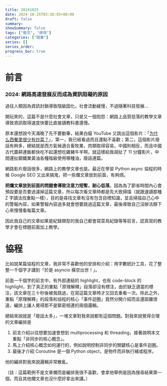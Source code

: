 ```yaml
---
title: 20241025
date: 2024-10-25T03:38:03+08:00
draft: false
summary: 
showSummary: false
tags: ["廢文", "碎唸"]
categories: ["隨筆"]
series: []
series_order: 
progress_bar: true
---
```


# 前言

<h3> 2024: 網路高速發展反而成為資訊阻礙的原因 </h3>

過往人類因為資訊封鎖導致階級固化，社會流動緩慢，不過隨著科技發展...

開玩笑的，這篇不是什麼社會文章，只是又一個抱怨：網路上品質低落的教學文章導致資訊取得速度快要比直接讀教科書還慢。

原本還想說今天滿晚了先不要動筆，結果白癡 YouTube 又跳出這個影片：「[为什么西餐里很少有炒菜？](https://www.youtube.com/watch?v=mV02PL2RpGM)」，第一，我已經看過而且還點不喜歡；第二，這個影片廢話有夠多，總結就是西方氣候適合畜牧業，肉類取得容易，中國則相反，而且中國古代農耕連飯都快吃不起還想吃雞豬牛羊啊，就這樣給我胡扯了 11 分鐘影片，中間還扯鋼鐵業黃油各種階級使用哪種油，廢話連篇。

網路影片廢話很多，網路上的教學文章也是。最近在學習 Python async 協程的時候 Google SEO 又出來搞鬼，把一些爛文章放到前面，有夠煩。

**把爛文章放到前面的問題會導致注意力短暫，耐心低落**。因為為了節省時間內心會預設要是否要過濾掉這篇文章，所以每次看文章時都是先大致掃描（就跟速讀那種 Z 字讀法找重點一樣），目的是尋找文章有沒有包含目標知識，並且掃描自己心中的警報內容，如果警報內容過多就會想要跳過這篇文章，最後導致自己沒辦法靜下心來慢慢看每篇文章。

因此我自己的文章如果是紀錄類型的我自己都會寫菜鳥紀錄等等前言，認真寫的教學才會在標題前面加上教學。

# 協程

比如說某篇協程的文章，我非常不喜歡他的安排和介紹：用字數統計工具，花了整整一千個字才講到「於是 asyncio 橫空出世！」。

前面一千個字的前言中，有外部連結的 highlight，也有 code-block 的 highlight，到了真正的重點「原理解釋」段落卻沒有標注，由於缺乏適當的標注，該文章在三十秒後被我跳過，在寫這篇文章時才又回去重看一次。除此之外，重點「原理解釋」的段落和協程的核心「事件迴圈」竟然分開介紹而且還距離很遠，編排上讓人覺得那不是緊密相連的兩個邏輯。

總結來說就是「廢話太多」，一堆文章對我來說都有這個問題。對我來說覺得合理的文章編排是

1. 前言介紹以往想要加速會想到 multiprocessing 和 threading，接著說明本文重點「非同步的核心概念」。
2. 馬上介紹核心概念如何運行的，例如說明控制非同步的關鍵核心是事件迴圈。
3. 最後才介紹 Coroutine 是一個 Python object，是物件而非執行緒或程序。

他的編排對我來說邏輯非常散亂。

（註：這篇範例不是文章爛而是編排我很不喜歡，會拿他舉例是因為搜尋結果第一個，而且其他爛文章也沒什麼好拿出來講。）
